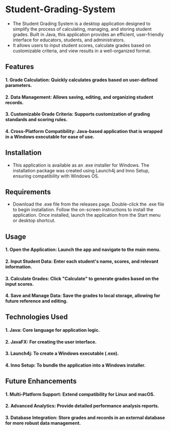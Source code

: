 # Student-Grading-System
* The Student Grading System is a desktop application designed to simplify the process of calculating, managing, and storing student grades. Built in Java, this application provides an efficient, user-friendly interface for educators, students, and administrators. 
* It allows users to input student scores, calculate grades based on customizable criteria, and view results in a well-organized format.

## Features

 #### 1. Grade Calculation: Quickly calculates grades based on user-defined parameters.
 #### 2. Data Management: Allows saving, editing, and organizing student records.
 #### 3. Customizable Grade Criteria: Supports customization of grading standards and scoring rules.
 #### 4. Cross-Platform Compatibility: Java-based application that is wrapped in a Windows executable for ease of use.
 ## Installation
  - This application is available as an .exe installer for Windows. The installation package was created using Launch4j and Inno Setup, ensuring compatibility with Windows OS.

## Requirements
* Download the .exe file from the releases page.
Double-click the .exe file to begin installation.
Follow the on-screen instructions to install the application.
Once installed, launch the application from the Start menu or desktop shortcut.
## Usage
#### 1. Open the Application: Launch the app and navigate to the main menu.
#### 2. Input Student Data: Enter each student's name, scores, and relevant information.
#### 3. Calculate Grades: Click "Calculate" to generate grades based on the input scores.
#### 4. Save and Manage Data: Save the grades to local storage, allowing for future reference and editing.
## Technologies Used
#### 1. Java: Core language for application logic.
#### 2. JavaFX: For creating the user interface.
#### 3. Launch4j: To create a Windows executable (.exe).
#### 4. Inno Setup: To bundle the application into a Windows installer.
## Future Enhancements
#### 1. Multi-Platform Support: Extend compatibility for Linux and macOS.
#### 2. Advanced Analytics: Provide detailed performance analysis reports.
#### 3. Database Integration: Store grades and records in an external database for more robust data management.
